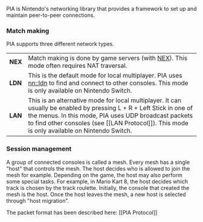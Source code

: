 PIA is Nintendo's networking library that provides a framework to set up and maintain peer-to-peer connections.

### Match making
PIA supports three different network types.

<table>
  <tr>
    <td><b>NEX</b></td><td>Match making is done by game servers (with <a href="NEX-Overview-(Game-Servers)">NEX</a>). This mode often requires NAT traversal.</td>
  </tr>
  <tr>
    <td><b>LDN</b></td><td>This is the default mode for local multiplayer. PIA uses <a href="https://switchbrew.org/wiki/LDN_services">nn::ldn</a> to find and connect to other consoles. This mode is only available on Nintendo Switch.</td>
  </tr>
  <tr>
    <td><b>LAN</b></td><td>This is an alternative mode for local multiplayer. It can usually be enabled by pressing L + R + Left Stick in one of the menus. In this mode, PIA uses UDP broadcast packets to find other consoles (see [[LAN Protocol]]). This mode is only available on Nintendo Switch.
  </tr>
</table>

### Session management
A group of connected consoles is called a mesh. Every mesh has a single "host" that controls the mesh. The host decides who is allowed to join the mesh for example. Depending on the game, the host may also perform some special tasks. For example, in Mario Kart 8, the host decides which track is chosen by the track roulette. Initially, the console that created the mesh is the host. Once the host leaves the mesh, a new host is selected through "host migration".

The packet format has been described here: [[PIA Protocol]]